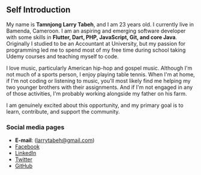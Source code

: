 ## Self Introduction

My name is **Tamnjong Larry Tabeh**, and I am 23 years old. I currently live in Bamenda, Cameroon. I am an aspiring and emerging software developer with some skills in **Flutter, Dart, PHP, JavaScript, Git, and core Java**. Originally I studied to be an Accountant at University, but my passion for programming led me to spend most of my free time during school taking Udemy courses and teaching myself to code.

I love music, particularly American hip-hop and gospel music. Although I'm not much of a sports person, I enjoy playing table tennis. When I'm at home, if I'm not coding or listening to music, you'll most likely find me helping my two younger brothers with their assignments. And if I'm not engaged in any of those activities, I'm probably working alongside my father on his farm.

I am genuinely excited about this opportunity, and my primary goal is to learn, contribute, and support the community.

### Social media pages
+ **E-mail**: (larrytabeh@gmail.com)
+ [Facebook](https://web.facebook.com/tamnjong.larrytabeh/) 
+ [LinkedIn](https://www.linkedin.com/in/tamnjong-larry-55918a1b7/) 
+ [Twitter](https://twitter.com/TabehLarry)
+ [GitHub](https://github.com/larrytamnjong)



